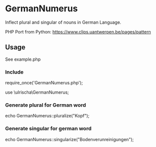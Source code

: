# GermanNumerus
Inflect plural and singular of nouns in German Language.

PHP Port from Python: https://www.clips.uantwerpen.be/pages/pattern
## Usage
See example.php
### Include
require_once('GermanNumerus.php');

use \ulrischa\GermanNumerus;
### Generate plural for German word
echo GermanNumerus::pluralize("Kopf");
### Generate singular for german word
echo  GermanNumerus::singularize("Bodenverunreinigungen");

